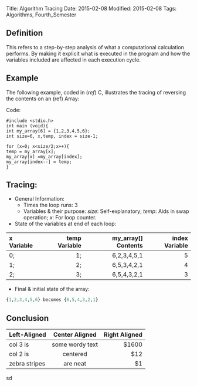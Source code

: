 Title: Algorithm Tracing
Date: 2015-02-08 
Modified: 2015-02-08
Tags: Algorithms, Fourth_Semester


## Definition 
This refers to a step-by-step analysis of what a computational calculation performs. By making it explicit what is executed in the program and how the variables included are affected in each execution cycle. 

## Example
The following example, coded in (*ref*) C, illustrates the tracing of reversing the contents on an (ref) Array:

Code:

~~~~ {.c}
#include <stdio.h>
int main (void){
int my_array[6] = {1,2,3,4,5,6};
int size=6, x,temp, index = size-1;

for (x=0; x<size/2;x++){
temp = my_array[x];
my_array[x] =my_array[index];
my_array[index--] = temp;
}
~~~~

## Tracing:
* General Information:
    * Times the loop runs: 3
    * Variables & their purpose: _size_: Self-explanatory; *temp*: Aids in swap operation; _x_: For loop counter. 
* State of the variables at end of each loop:

| x Variable | temp Variable | my_array[] Contents | index Variable |
| :---       | ----:         | ----------:         | --:            |
| 0;         | 1;            | 6,2,3,4,5,1         | 5              |
| 1;         | 2;            | 6,5,3,4,2,1         | 4              |
| 2;         | 3;            | 6,5,4,3,2,1         | 3              |


* Final & initial state of the array:

~~~~python
{1,2,3,4,5,6} becomes {6,5,4,3,2,1}
~~~~

## Conclusion

| Left-Aligned  | Center Aligned  | Right Aligned |
| :------------ |:---------------:| -----:|
| col 3 is      | some wordy text | $1600 |
| col 2 is      | centered        |   $12 |
| zebra stripes | are neat        |    $1 |

sd
